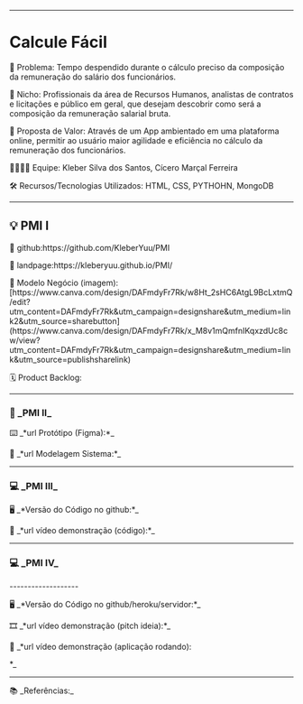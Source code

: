 -------------------
# Calcule Fácil #

<p>🙁 Problema: Tempo despendido durante o cálculo preciso da composição da remuneração do salário dos funcionários.</p>
<p>🙂 Nicho: Profissionais da área de Recursos Humanos, analistas de contratos e licitações e público em geral, que desejam descobrir como será a composição da remuneração salarial bruta.</p>
<p>🎁 Proposta de Valor: Através de um App ambientado em uma plataforma online, permitir ao usuário maior agilidade e eficiência no cálculo da remuneração dos funcionários.</p>
<p>🧑‍💻👩‍💻 Equipe: Kleber Silva dos Santos, Cícero Marçal Ferreira</p>
<p>🛠️ Recursos/Tecnologias Utilizados: HTML, CSS, PYTHOHN, MongoDB
</p>

-------------------
<h2>💡 PMI I</h2> 

<p>🔗 github:https://github.com/KleberYuu/PMI</p>
<p>🛬 landpage:https://kleberyuu.github.io/PMI/</p>
</p>🤝 Modelo Negócio (imagem): [https://www.canva.com/design/DAFmdyFr7Rk/w8Ht_2sHC6AtgL9BcLxtmQ/edit?utm_content=DAFmdyFr7Rk&utm_campaign=designshare&utm_medium=link2&utm_source=sharebutton](https://www.canva.com/design/DAFmdyFr7Rk/x_M8v1mQmfnIKqxzdUc8cw/view?utm_content=DAFmdyFr7Rk&utm_campaign=designshare&utm_medium=link&utm_source=publishsharelink)</p>
<p>🗓️  Product Backlog:</p>


-------------------
<h3>📲 _PMI II_</h3>

<p>⌨️ _*url Protótipo (Figma):*_</p>
<p>📝 _*url Modelagem Sistema:*_</p>


-------------------
<h3>💻 _PMI III_</h3>

<p>🖥️ _*Versão do Código no github:*_</p>
<p>🎥 _*url vídeo demonstração (código):*_</p>

-------------------

<h3>💻 _PMI IV_</h3>
-------------------
<p>🖥️ _*Versão do Código no github/heroku/servidor:*_</p>
<p>🎞️ _*url vídeo demonstração (pitch ideia):*_</p>
<p>🎥 _*url vídeo demonstração (aplicação rodando):</p>*_

-------------------

<p>📚 _Referências:_</p>
